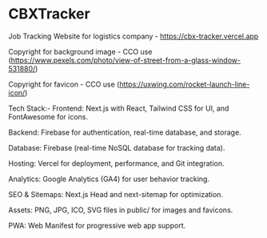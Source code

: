 # CBXTracker
Job Tracking Website for logistics company - https://cbx-tracker.vercel.app

Copyright for background image - CCO use (https://www.pexels.com/photo/view-of-street-from-a-glass-window-531880/)

Copyright for favicon - CCO use (https://uxwing.com/rocket-launch-line-icon/)

Tech Stack:-
 Frontend: Next.js with React, Tailwind CSS for UI, and FontAwesome for icons.
 
 Backend: Firebase for authentication, real-time database, and storage.
 
 Database: Firebase (real-time NoSQL database for tracking data).
 
 Hosting: Vercel for deployment, performance, and Git integration.
 
 Analytics: Google Analytics (GA4) for user behavior tracking.
 
 SEO & Sitemaps: Next.js Head and next-sitemap for optimization.
 
 Assets: PNG, JPG, ICO, SVG files in public/ for images and favicons.
 
 PWA: Web Manifest for progressive web app support.
 
